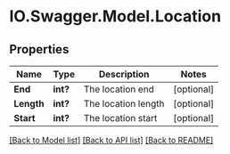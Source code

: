 # IO.Swagger.Model.Location
## Properties

Name | Type | Description | Notes
------------ | ------------- | ------------- | -------------
**End** | **int?** | The location end | [optional] 
**Length** | **int?** | The location length | [optional] 
**Start** | **int?** | The location start | [optional] 

[[Back to Model list]](../README.md#documentation-for-models) [[Back to API list]](../README.md#documentation-for-api-endpoints) [[Back to README]](../README.md)

